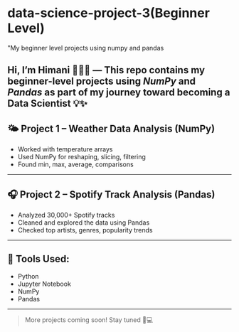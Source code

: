 # data-science-project-3(Beginner Level)
"My beginner level projects using numpy and pandas

Hi, I’m Himani 👩🏻‍💻 — This repo contains my beginner-level projects using *NumPy* and *Pandas* as part of my journey toward becoming a Data Scientist 💡✨
---
## 🌤️ Project 1 – Weather Data Analysis (NumPy)
- Worked with temperature arrays
- Used NumPy for reshaping, slicing, filtering
- Found min, max, average, comparisons
---
## 🎧 Project 2 – Spotify Track Analysis (Pandas)
- Analyzed 30,000+ Spotify tracks
- Cleaned and explored the data using Pandas
- Checked top artists, genres, popularity trends
---
## 📌 Tools Used:
- Python
- Jupyter Notebook
- NumPy
- Pandas
---
> More projects coming soon! Stay tuned 🌱💻
